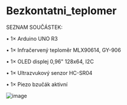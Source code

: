 # Bezkontatni_teplomer

SEZNAM SOUČÁSTEK:

•	1× Arduino UNO R3

•	1× Infračervený teploměr MLX90614, GY-906

•	1× OLED displej 0,96" 128x64, I2C

•	1× Ultrazvukový senzor HC-SR04

•	1× Piezo bzučák aktivní



![image](https://user-images.githubusercontent.com/43739557/112420497-994df580-8d2d-11eb-9f37-0bf38640a900.png)
